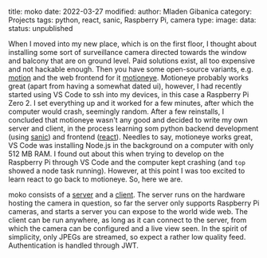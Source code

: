 title: moko
date: 2022-03-27
modified:
author: Mladen Gibanica
category: Projects
tags: python, react, sanic, Raspberry Pi, camera
type:
image:
data:
status: unpublished

When I moved into my new place, which is on the first floor, I thought about installing some sort of surveillance camera directed towards the window and balcony that are on ground level. Paid solutions exist, all too expensive and not hackable enough. Then you have some open-source variants, e.g. <a href="https://github.com/Motion-Project/motion" target="_blank">motion</a> and the web frontend for it <a href="https://github.com/motioneye-project/motioneye" target="_blank">motioneye</a>. Motioneye probably works great (apart from having a somewhat dated ui), however, I had recently started using VS Code to ssh into my devices, in this case a Raspberry Pi Zero 2. I set everything up and it worked for a few minutes, after which the computer would crash, seemingly random. After a few reinstalls, I concluded that motioneye wasn't any good and decided to write my own server and client, in the process learning som python backend development (using <a href="https://sanic.dev/en/" target="_blank">sanic</a>) and frontend (<a href="https://reactjs.org/" target="_blank">react</a>). Needles to say, motioneye works great, VS Code was installing Node.js in the background on a computer with only 512 MB RAM. I found out about this when trying to develop on the Raspberry Pi through VS Code and the computer kept crashing (and `top` showed a node task running). However, at this point I was too excited to learn react to go back to motioneye. So, here we are.

moko consists of a <a href="https://github.com/mgcth/moko_server" target="_blank">server</a> and a <a href="https://github.com/mgcth/moko_client" target="_blank">client</a>. The server runs on the hardware hosting the camera in question, so far the server only supports Raspberry Pi cameras, and starts a server you can expose to the world wide web. The client can be run anywhere, as long as it can connect to the server, from which the camera can be configured and a live view seen. In the spirit of simplicity, only JPEGs are streamed, so expect a rather low quality feed. Authentication is handled through JWT.